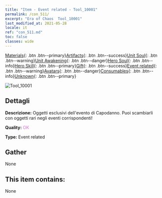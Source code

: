 ```yaml
---
title: "Item - Event related - Tool_10001"
permalink: /con_511/
excerpt: "Era of Chaos  Tool_10001"
last_modified_at: 2021-05-28
locale: it
ref: "con_511.md"
toc: false
classes: wide
---
```

 [Materials](/ItemsIT/){: .btn .btn--primary}[Artifacts](/ItemsIT/Artifacts/){: .btn .btn--success}[Unit Soul](/ItemsIT/UnitSoul/){: .btn .btn--warning}[Unit Awakening](/ItemsIT/UnitAwakening/){: .btn .btn--danger}[Hero Soul](/ItemsIT/HeroSoul/){: .btn .btn--info}[Hero Skill](/ItemsIT/HeroSkill/){: .btn .btn--primary}[Gift](/ItemsIT/Gift/){: .btn .btn--success}[Event related](/ItemsIT/Events/){: .btn .btn--warning}[Avatars](/ItemsIT/Avatars/){: .btn .btn--danger}[Consumables](/ItemsIT/Consumables/){: .btn .btn--info}[Unknown](/ItemsIT/Unknown/){: .btn .btn--primary}

 ![Tool_10001](/images/t/i_10001.png)

## Dettagli
 **Descrizione:** Oggetti esclusivi dell'evento di Capodanno. Puoi scambiarli con oggetti rari negli eventi corrispondenti!

 **Quality:** <span style="color: #DA70D6">OK</span>

 **Type:** Event related

## Gather

  None

## This item contains:

  None

